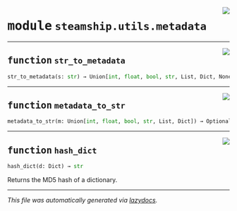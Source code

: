 <!-- markdownlint-disable -->

<a href="https://github.com/steamship-core/python-client/tree/main/src/steamship/utils/metadata.py#L0"><img align="right" style="float:right;" src="https://img.shields.io/badge/-source-cccccc?style=flat-square"></a>

# <kbd>module</kbd> `steamship.utils.metadata`





---

<a href="https://github.com/steamship-core/python-client/tree/main/src/steamship/utils/metadata.py#L8"><img align="right" style="float:right;" src="https://img.shields.io/badge/-source-cccccc?style=flat-square"></a>

## <kbd>function</kbd> `str_to_metadata`

```python
str_to_metadata(s: str) → Union[int, float, bool, str, List, Dict, NoneType]
```






---

<a href="https://github.com/steamship-core/python-client/tree/main/src/steamship/utils/metadata.py#L14"><img align="right" style="float:right;" src="https://img.shields.io/badge/-source-cccccc?style=flat-square"></a>

## <kbd>function</kbd> `metadata_to_str`

```python
metadata_to_str(m: Union[int, float, bool, str, List, Dict]) → Optional[str]
```






---

<a href="https://github.com/steamship-core/python-client/tree/main/src/steamship/utils/metadata.py#L20"><img align="right" style="float:right;" src="https://img.shields.io/badge/-source-cccccc?style=flat-square"></a>

## <kbd>function</kbd> `hash_dict`

```python
hash_dict(d: Dict) → str
```

Returns the MD5 hash of a dictionary. 




---

_This file was automatically generated via [lazydocs](https://github.com/ml-tooling/lazydocs)._
